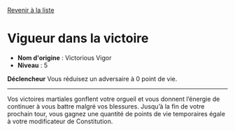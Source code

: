 [Revenir à la liste](list.md)

# Vigueur dans la victoire

 * **Nom d'origine** : Victorious Vigor
 * **Niveau** : 5


<p><strong>Déclencheur</strong> Vous réduisez un adversaire à 0 point de vie.</p>
<hr>
<p>Vos victoires martiales gonflent votre orgueil et vous donnent l’énergie de continuer à vous battre malgré vos blessures. Jusqu’à la fin de votre prochain tour, vous gagnez une quantité de points de vie temporaires égale à votre modificateur de Constitution.</p>
